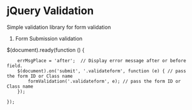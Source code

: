 # jQuery Validation 

Simple validation library for form validation

1. Form Submission validation

 $(document).ready(function () {

        errMsgPlace = 'after';  // Display error message after or before field.
        $(document).on('submit', '.validateform', function (e) { // pass the form ID or Class name
            formValidation('.validateform', e); // pass the form ID or Class name
        });

    });
    
